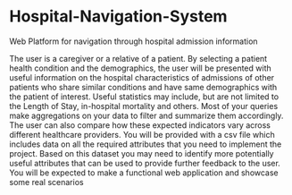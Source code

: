 # Hospital-Navigation-System
Web Platform for navigation through hospital admission information 

The user is a caregiver or a relative of a patient. By selecting a patient health condition and the demographics,
the user will be presented with useful information on the hospital characteristics of admissions of other patients
who share similar conditions and have same demographics with the patient of interest. Useful statistics may include, 
but are not limited to the Length of Stay, in-hospital mortality and others. Most of your queries make aggregations 
on your data to filter and summarize them accordingly. The user can also compare how these expected indicators vary 
across different healthcare providers. You will be provided with a csv file which includes data on all the required 
attributes that you need to implement the project. Based on this dataset you may need to identify more potentially 
useful attributes that can be used to provide further feedback to the user. You will be expected to make a functional 
web application and showcase some real scenarios
